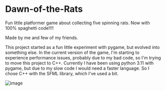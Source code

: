 ﻿# Dawn-of-the-Rats
Fun little platformer game about collecting five spinning rats. Now with 100% spaghetti code!!!!

Made by me and few of my friends.

This project started as a fun little experiment with pygame, but evolved into something else. In the current version of the game, I'm starting to experience performance issues, probably due to my bad code, so I'm trying to move this project to C++. Currently I have been using python 3.11 with pygame, but due to my slow code I would need a faster language. So I chose C++ with the SFML library, which I've used a bit.

![image](https://user-images.githubusercontent.com/89298953/187884687-37b4943b-623e-48ae-a06e-9ce663faf560.png)
